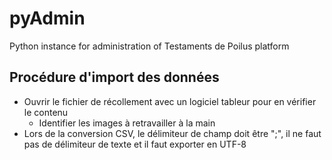 # pyAdmin
Python instance for administration of Testaments de Poilus platform

## Procédure d'import des données
- Ouvrir le fichier de récollement avec un logiciel tableur pour en vérifier le contenu
    - Identifier les images à retravailler à la main
- Lors de la conversion CSV, le délimiteur de champ doit être ";", il ne faut pas de délimiteur de texte et il faut exporter en UTF-8